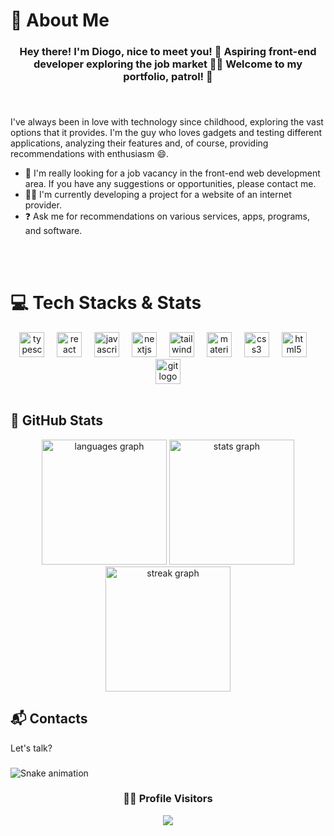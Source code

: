 # 💫 About Me

### <div align="center"><h4>Hey there! I'm <strong>Diogo</strong>, nice to meet you! 👋 Aspiring front-end developer exploring the job market 👨‍💻 <strong>Welcome to my portfolio, patrol!</strong> 🚀</h4></div>

###

<br>

<p>
I've always been in love with technology since childhood, exploring the vast options that it provides. I'm the guy who loves gadgets and testing different applications, analyzing their features and, of course, providing recommendations with enthusiasm 😄.
</p>

<ul>
    <li>💼 I'm really looking for a job vacancy in the front-end web development area. If you have any suggestions or opportunities, please contact me.</li>
    <li>🧑‍💻 I'm currently developing a project for a website of an internet provider.</li>
    <li>❓ Ask me for recommendations on various services, apps, programs, and software.</li>
</ul>

<br/>

<br>

# 💻 Tech Stacks & Stats

<div align="center">
  <img src="https://cdn.jsdelivr.net/gh/devicons/devicon/icons/typescript/typescript-original.svg" height="40" alt="typescript logo"  />
  <img width="12" />
  <img src="https://cdn.jsdelivr.net/gh/devicons/devicon/icons/react/react-original.svg" height="40" alt="react logo"  />
  <img width="12" />
  <img src="https://cdn.jsdelivr.net/gh/devicons/devicon/icons/javascript/javascript-plain.svg" height="40" alt="javascript logo"  />
  <img width="12" />
  <img src="https://cdn.jsdelivr.net/gh/devicons/devicon/icons/nextjs/nextjs-original.svg" height="40" alt="nextjs logo"  />
  <img width="12" />
  <img src="https://cdn.jsdelivr.net/gh/devicons/devicon/icons/tailwindcss/tailwindcss-plain.svg" height="40" alt="tailwindcss logo"  />
  <img width="12" />
  <img src="https://cdn.jsdelivr.net/gh/devicons/devicon/icons/materialui/materialui-original.svg" height="40" alt="materialui logo"  />
  <img width="12" />
  <img src="https://cdn.jsdelivr.net/gh/devicons/devicon/icons/css3/css3-original.svg" height="40" alt="css3 logo"  />
  <img width="12" />
  <img src="https://cdn.jsdelivr.net/gh/devicons/devicon/icons/html5/html5-original.svg" height="40" alt="html5 logo"  />
  <img width="12" />
  <img src="https://cdn.jsdelivr.net/gh/devicons/devicon/icons/git/git-original.svg" height="40" alt="git logo"  />
</div>

<br/>

## 🧮 GitHub Stats

<div align="center">
  <img src="https://github-readme-stats.vercel.app/api/top-langs?username=w4xdgsilva&locale=en&hide_title=false&layout=compact&card_width=320&langs_count=5&theme=github_dark&hide_border=false&order=2" height="200" alt="languages graph"  />
  <img src="https://github-readme-stats.vercel.app/api?username=w4xdgsilva&hide_title=false&hide_rank=false&show_icons=true&include_all_commits=true&count_private=true&disable_animations=false&theme=github_dark&locale=en&hide_border=false&order=1" height="200" alt="stats graph"  />
  <img src="https://streak-stats.demolab.com?user=w4xdgsilva&locale=en&mode=daily&theme=github_dark&hide_border=false&border_radius=5&order=3" height="200" alt="streak graph"  />
</div>

## 📬 Contacts

<p>Let's talk?</p>

###

![Snake animation](https://github.com/w4xdgsilva/w4xdgsilva/blob/output/github-contribution-grid-snake.svg)

###

### <div align="center">🧑‍💻 Profile Visitors</div>

<div align="center">
  <img src="https://profile-counter.glitch.me/w4xdgsilva/count.svg?"  />
</div>

<script src='https://cdn.jsdelivr.net/gh/eddymens/markdown-external-link-script@v2.0.0/main.min.js'></script>
